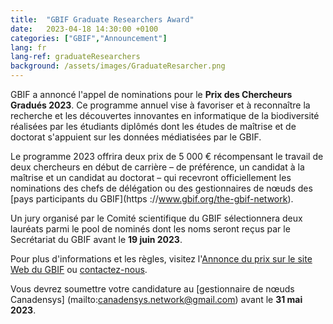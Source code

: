 ```yaml
---
title:  "GBIF Graduate Researchers Award"
date:   2023-04-18 14:30:00 +0100
categories: ["GBIF","Announcement"]
lang: fr
lang-ref: graduateResearchers
background: /assets/images/GraduateResarcher.png
---
```


GBIF a annoncé l'appel de nominations pour le **Prix des Chercheurs Gradués 2023**. Ce programme annuel vise à favoriser et à reconnaître la recherche et les découvertes innovantes en informatique de la biodiversité réalisées par les étudiants diplômés dont les études de maîtrise et de doctorat s'appuient sur les données médiatisées par le GBIF.

Le programme 2023 offrira deux prix de 5 000 € récompensant le travail de deux chercheurs en début de carrière – de préférence, un candidat à la maîtrise et un candidat au doctorat – qui recevront officiellement les nominations des chefs de délégation ou des gestionnaires de nœuds des [pays participants du GBIF](https ://www.gbif.org/the-gbif-network).

Un jury organisé par le Comité scientifique du GBIF sélectionnera deux lauréats parmi le pool de nominés dont les noms seront reçus par le Secrétariat du GBIF avant le **19 juin 2023**.

Pour plus d'informations et les règles, visitez l'[Annonce du prix sur le site Web du GBIF](https://www.gbif.org/news/6gyLOum00YsYc4OtVGK33Y/call-for-nominations-to-the-2023-gbif-graduate-researchers-award ) ou [contactez-nous](mailto:canadensys.network@gmail.com).

Vous devrez soumettre votre candidature au [gestionnaire de nœuds Canadensys] (mailto:canadensys.network@gmail.com) avant le **31 mai 2023**.